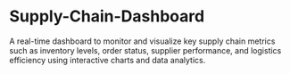 # Supply-Chain-Dashboard
A real-time dashboard to monitor and visualize key supply chain metrics such as inventory levels, order status, supplier performance, and logistics efficiency using interactive charts and data analytics.
